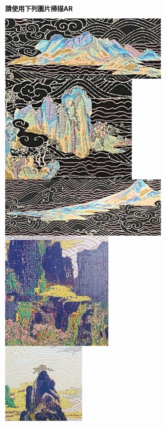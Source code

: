 
## 請使用下列圖片掃描AR

<img src="https://raw.githubusercontent.com/lavenderxxxxx/AppPrivate/main/Image/M1.jpg"
     alt="M1"
     style="float: left; margin-right: 10px;" /> <br>
<img src="https://raw.githubusercontent.com/lavenderxxxxx/AppPrivate/main/Image/M2.jpg"
     alt="M2"
     style="float: left; margin-right: 10px;" /> <br>
<img src="https://raw.githubusercontent.com/lavenderxxxxx/AppPrivate/main/Image/M3.jpg"
     alt="M3"
     style="float: left; margin-right: 10px;" /> <br>
<img src="https://raw.githubusercontent.com/lavenderxxxxx/AppPrivate/main/Image/M4.jpg"
     alt="M4"
     style="float: left; margin-right: 10px;" /> <br>
<img src="https://raw.githubusercontent.com/lavenderxxxxx/AppPrivate/main/Image/M5.jpg"
     alt="M5"
     style="float: left; margin-right: 10px;" /> <br>